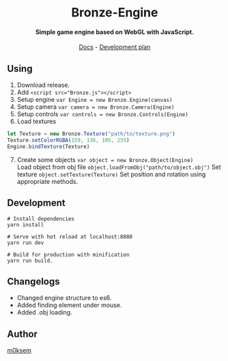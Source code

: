 <h1 align="center"> Bronze-Engine </h1>

<h4 align="center">Simple game engine based on WebGL with JavaScript.  </h4>

<div align="center">
<a href="https://github.com/m0ksem/Bronze-Engine/wiki">Docs</a> -
<a href="https://github.com/m0ksem/Bronze-Engine/projects/2">Development plan</a>
</div>

## Using
 1. Download release.
 2. Add            `<script src="Bronze.js"></script>`
 3. Setup engine   `var Engine = new Bronze.Engine(canvas)`
 4. Setup camera   `var camera = new Bronze.Camera(Engine)`
 5. Setup controls `var controls = new Bronze.Controls(Engine)`
 6. Load textures  
```js
let Texture = new Bronze.Texture("path/to/texture.png")  
Texture.setColorRGBA(159, 136, 105, 255)  
Engine.bindTexture(Texture)  
```
 7. Create some objects `var object = new Bronze.Object(Engine)`  
  Load object from obj file `object.loadFromObj("path/to/object.obj")`
  Set texture `object.setTexture(Texture)`
  Set position and rotation using appropriate methods.
## Development
```
# Install dependencies
yarn install

# Serve with hot reload at localhost:8080 
yarn run dev 

# Build for production with minification 
yarn run build.  
```

## Changelogs

 - Changed engine structure to es6.
 - Added finding element under mouse.
 - Added .obj loading.
 
## Author
  <a href="https://github.com/m0ksem">m0ksem</a>
